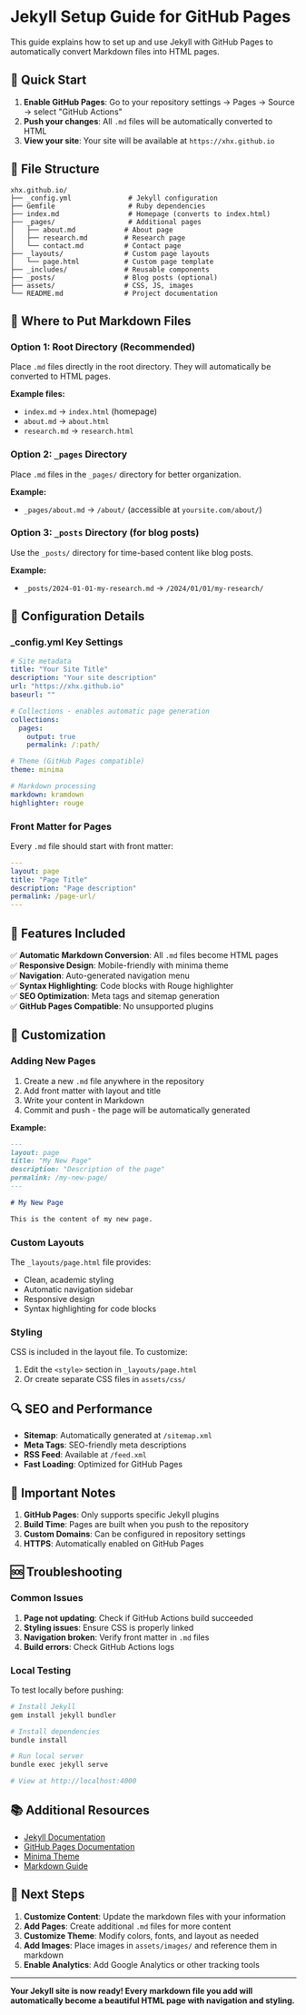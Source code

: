 # Jekyll Setup Guide for GitHub Pages

This guide explains how to set up and use Jekyll with GitHub Pages to automatically convert Markdown files into HTML pages.

## 🚀 Quick Start

1. **Enable GitHub Pages**: Go to your repository settings → Pages → Source → select "GitHub Actions"
2. **Push your changes**: All `.md` files will be automatically converted to HTML
3. **View your site**: Your site will be available at `https://xhx.github.io`

## 📁 File Structure

```
xhx.github.io/
├── _config.yml              # Jekyll configuration
├── Gemfile                  # Ruby dependencies
├── index.md                 # Homepage (converts to index.html)
├── _pages/                  # Additional pages
│   ├── about.md            # About page
│   ├── research.md         # Research page
│   └── contact.md          # Contact page
├── _layouts/               # Custom page layouts
│   └── page.html           # Custom page template
├── _includes/              # Reusable components
├── _posts/                 # Blog posts (optional)
├── assets/                 # CSS, JS, images
└── README.md               # Project documentation
```

## 📝 Where to Put Markdown Files

### Option 1: Root Directory (Recommended)
Place `.md` files directly in the root directory. They will automatically be converted to HTML pages.

**Example files:**
- `index.md` → `index.html` (homepage)
- `about.md` → `about.html`
- `research.md` → `research.html`

### Option 2: `_pages` Directory
Place `.md` files in the `_pages/` directory for better organization.

**Example:**
- `_pages/about.md` → `/about/` (accessible at `yoursite.com/about/`)

### Option 3: `_posts` Directory (for blog posts)
Use the `_posts/` directory for time-based content like blog posts.

**Example:**
- `_posts/2024-01-01-my-research.md` → `/2024/01/01/my-research/`

## 🔧 Configuration Details

### _config.yml Key Settings

```yaml
# Site metadata
title: "Your Site Title"
description: "Your site description"
url: "https://xhx.github.io"
baseurl: ""

# Collections - enables automatic page generation
collections:
  pages:
    output: true
    permalink: /:path/

# Theme (GitHub Pages compatible)
theme: minima

# Markdown processing
markdown: kramdown
highlighter: rouge
```

### Front Matter for Pages

Every `.md` file should start with front matter:

```yaml
---
layout: page
title: "Page Title"
description: "Page description"
permalink: /page-url/
---
```

## 📱 Features Included

✅ **Automatic Markdown Conversion**: All `.md` files become HTML pages  
✅ **Responsive Design**: Mobile-friendly with minima theme  
✅ **Navigation**: Auto-generated navigation menu  
✅ **Syntax Highlighting**: Code blocks with Rouge highlighter  
✅ **SEO Optimization**: Meta tags and sitemap generation  
✅ **GitHub Pages Compatible**: No unsupported plugins  

## 🎨 Customization

### Adding New Pages

1. Create a new `.md` file anywhere in the repository
2. Add front matter with layout and title
3. Write your content in Markdown
4. Commit and push - the page will be automatically generated

**Example:**
```markdown
---
layout: page
title: "My New Page"
description: "Description of the page"
permalink: /my-new-page/
---

# My New Page

This is the content of my new page.
```

### Custom Layouts

The `_layouts/page.html` file provides:
- Clean, academic styling
- Automatic navigation sidebar
- Responsive design
- Syntax highlighting for code blocks

### Styling

CSS is included in the layout file. To customize:
1. Edit the `<style>` section in `_layouts/page.html`
2. Or create separate CSS files in `assets/css/`

## 🔍 SEO and Performance

- **Sitemap**: Automatically generated at `/sitemap.xml`
- **Meta Tags**: SEO-friendly meta descriptions
- **RSS Feed**: Available at `/feed.xml`
- **Fast Loading**: Optimized for GitHub Pages

## 🚨 Important Notes

1. **GitHub Pages**: Only supports specific Jekyll plugins
2. **Build Time**: Pages are built when you push to the repository
3. **Custom Domains**: Can be configured in repository settings
4. **HTTPS**: Automatically enabled on GitHub Pages

## 🆘 Troubleshooting

### Common Issues

1. **Page not updating**: Check if GitHub Actions build succeeded
2. **Styling issues**: Ensure CSS is properly linked
3. **Navigation broken**: Verify front matter in `.md` files
4. **Build errors**: Check GitHub Actions logs

### Local Testing

To test locally before pushing:

```bash
# Install Jekyll
gem install jekyll bundler

# Install dependencies
bundle install

# Run local server
bundle exec jekyll serve

# View at http://localhost:4000
```

## 📚 Additional Resources

- [Jekyll Documentation](https://jekyllrb.com/docs/)
- [GitHub Pages Documentation](https://docs.github.com/en/pages)
- [Minima Theme](https://github.com/jekyll/minima)
- [Markdown Guide](https://www.markdownguide.org/)

## 🎯 Next Steps

1. **Customize Content**: Update the markdown files with your information
2. **Add Pages**: Create additional `.md` files for more content
3. **Customize Theme**: Modify colors, fonts, and layout as needed
4. **Add Images**: Place images in `assets/images/` and reference them in markdown
5. **Enable Analytics**: Add Google Analytics or other tracking tools

---

**Your Jekyll site is now ready! Every markdown file you add will automatically become a beautiful HTML page with navigation and styling.**
